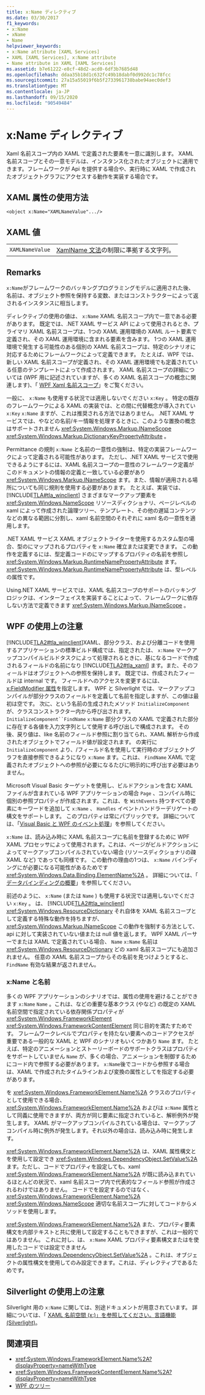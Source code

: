 ```yaml
---
title: x:Name ディレクティブ
ms.date: 03/30/2017
f1_keywords:
- x:Name
- xName
- Name
helpviewer_keywords:
- x:Name attribute [XAML Services]
- XAML [XAML Services], x:Name attribute
- Name attribute in XAML [XAML Services]
ms.assetid: b7e61222-e8cf-48d2-acd0-6df3b7685d48
ms.openlocfilehash: ddaa35b18d1c632fc49b18dabf0d992dc1c78fcc
ms.sourcegitcommit: 27a15a55019f6b5f2733961738babe94aec0def3
ms.translationtype: MT
ms.contentlocale: ja-JP
ms.lasthandoff: 09/15/2020
ms.locfileid: "90549484"
---
```

# <a name="xname-directive"></a>x:Name ディレクティブ

Xaml 名前スコープ内の XAML で定義された要素を一意に識別します。 XAML 名前スコープとその一意モデルは、インスタンス化されたオブジェクトに適用できます。フレームワークが Api を提供する場合や、実行時に XAML で作成されたオブジェクトグラフにアクセスする動作を実装する場合です。

## <a name="xaml-attribute-usage"></a>XAML 属性の使用方法

```xaml
<object x:Name="XAMLNameValue".../>
```

## <a name="xaml-values"></a>XAML 値

|||
|-|-|
|`XAMLNameValue`|[XamlName 文法](xamlname-grammar.md)の制限に準拠する文字列。|

## <a name="remarks"></a>Remarks

`x:Name`がフレームワークのバッキングプログラミングモデルに適用された後、名前は、オブジェクト参照を保持する変数、またはコンストラクターによって返されるインスタンスに相当します。

ディレクティブの使用の値は、 `x:Name` XAML 名前スコープ内で一意である必要があります。 既定では、.NET XAML サービス API によって使用されるとき、プライマリ XAML 名前スコープは、1つの XAML 運用環境の XAML ルート要素で定義され、その XAML 運用環境に含まれる要素を含みます。 1つの XAML 運用環境で発生する可能性のある個別の XAML 名前スコープは、特定のシナリオに対応するためにフレームワークによって定義できます。 たとえば、WPF では、新しい XAML 名前スコープが定義され、その XAML 運用環境でも定義されている任意のテンプレートによって作成されます。 XAML 名前スコープの詳細については (WPF 用に記述されていますが、多くの XAML 名前スコープの概念に関連します)、「 [WPF Xaml 名前スコープ](/dotnet/desktop/wpf/advanced/wpf-xaml-namescopes)」をご覧ください。

一般に、 `x:Name` も使用する状況では適用しないでください `x:Key` 。 特定の既存のフレームワークによる XAML の実装では、との間に代替概念が導入されてい `x:Key` `x:Name` ますが、これは推奨される方法ではありません。 .NET XAML サービスでは、やなどの名前/キー情報を処理するときに、このような置換の概念はサポートされません <xref:System.Windows.Markup.INameScope> <xref:System.Windows.Markup.DictionaryKeyPropertyAttribute> 。

Permittance の規則 `x:Name` と名前の一意性の強制は、特定の実装フレームワークによって定義される可能性があります。 ただし、.NET XAML サービスで使用できるようにするには、XAML 名前スコープの一意性のフレームワーク定義がこのドキュメントの情報の定義と一致している必要があり <xref:System.Windows.Markup.INameScope> ます。また、情報が適用される場所についても同じ規則を使用する必要があります。 たとえば、実装では、 [!INCLUDE[TLA#tla_winclient](../../../includes/tlasharptla-winclient-md.md)] さまざまなマークアップ要素を <xref:System.Windows.NameScope> リソースディクショナリ、ページレベルの xaml によって作成された論理ツリー、テンプレート、その他の遅延コンテンツなどの異なる範囲に分割し、xaml 名前空間のそれぞれに xaml 名の一意性を適用します。

.NET XAML サービス XAML オブジェクトライターを使用するカスタム型の場合、型のにマップされるプロパティを `x:Name` 確立または変更できます。 この動作を定義するには、型定義コードのにマップするプロパティの名前を参照し <xref:System.Windows.Markup.RuntimeNamePropertyAttribute> ます。  <xref:System.Windows.Markup.RuntimeNamePropertyAttribute> は、型レベルの属性です。

Using.NET XAML サービスでは、XAML 名前スコープのサポートのバッキングロジックは、インターフェイスを実装することによって、フレームワークに依存しない方法で定義できます <xref:System.Windows.Markup.INameScope> 。

## <a name="wpf-usage-notes"></a>WPF の使用上の注意

[!INCLUDE[TLA2#tla_winclient](../../../includes/tla2sharptla-winclient-md.md)]XAML、部分クラス、および分離コードを使用するアプリケーションの標準ビルド構成では、指定されたは、 `x:Name` マークアップコンパイルビルドタスクによって処理されるときに、基になるコードで作成されるフィールドの名前になり [!INCLUDE[TLA2#tla_xaml](../../../includes/tla2sharptla-xaml-md.md)] ます。また、そのフィールドはオブジェクトへの参照を保持します。 既定では、作成されたフィールドは internal です。 フィールドへのアクセスを変更するには、 [x:FieldModifier 属性](xfieldmodifier-directive.md)を指定します。 WPF と Silverlight では、マークアップコンパイルが部分クラスのフィールドを定義して名前を指定しますが、この値は最初は空です。 次に、という名前の生成されたメソッド `InitializeComponent` が、クラスコンストラクター内から呼び出されます。 `InitializeComponent``FindName` `x:Name` 部分クラスの XAML で定義された部分に存在する各値を入力文字列として使用する呼び出しで構成されます。 その後、戻り値は、like 名前のフィールド参照に割り当てられ、XAML 解析から作成されたオブジェクトでフィールド値が設定されます。 の実行に `InitializeComponent` より、/フィールド名を使用して実行時のオブジェクトグラフを直接参照できるようになり `x:Name` ます。これは、 `FindName` XAML で定義されたオブジェクトへの参照が必要になるたびに明示的に呼び出す必要はありません。

Microsoft Visual Basic ターゲットを使用し、ビルドアクションを含む XAML ファイルが含まれている WPF アプリケーションの場合 `Page` 、コンパイル時に個別の参照プロパティが作成されます。これは、を `WithEvents` 持つすべての要素にキーワードを追加して `x:Name` 、 `Handles` イベントハンドラーデリゲートの構文をサポートします。 このプロパティは常にパブリックです。 詳細については、「[Visual Basic と WPF のイベント処理](/dotnet/desktop/wpf/advanced/visual-basic-and-wpf-event-handling)」を参照してください。

`x:Name` は、読み込み時に XAML 名前スコープに名前を登録するために WPF XAML プロセッサによって使用されます。これは、ページがビルドアクションによってマークアップコンパイルされていない場合 (リソースディクショナリの疎 XAML など) であっても同様です。 この動作の理由の1つは、 `x:Name` バインディングにが必要になる可能性があるためです <xref:System.Windows.Data.Binding.ElementName%2A> 。 詳細については、「 [データバインディングの概要](../data/data-binding-overview.md)」を参照してください。

前述のように、 `x:Name` (または `Name` ) も使用する状況では適用しないでください `x:Key` 。 は、 [!INCLUDE[TLA2#tla_winclient](../../../includes/tla2sharptla-winclient-md.md)] <xref:System.Windows.ResourceDictionary> それ自体を XAML 名前スコープとして定義する特殊な動作を持ちますが、 <xref:System.Windows.Markup.INameScope> この動作を強制する方法として、api に対して実装されていない値または null 値を返します。 WPF XAML パーサーでまたは XAML で定義されている場合、 `Name` `x:Name` 名前は <xref:System.Windows.ResourceDictionary> どの xaml 名前スコープにも追加されません。 任意の XAML 名前スコープからその名前を見つけようとすると、 `FindName` 有効な結果が返されません。

### <a name="xname-and-name"></a>x:Name と名前

多くの WPF アプリケーションのシナリオでは、属性の使用を避けることができます `x:Name` `Name` 。これは、などの重要な基本クラス (やなど) の既定の XAML 名前空間で指定されている依存関係プロパティが <xref:System.Windows.FrameworkElement> <xref:System.Windows.FrameworkContentElement> 同じ目的を満たすためです。 フレームワークレベルでプロパティを持たない要素へのコードアクセスが重要である一般的な XAML と WPF のシナリオもいくつかあり `Name` ます。 たとえば、特定のアニメーションとストーリーボードのサポートクラスはプロパティをサポートしていません `Name` が、多くの場合、アニメーションを制御するためにコード内で参照する必要があります。 `x:Name`後でコードから参照する場合は、XAML で作成されたタイムラインおよび変換の属性としてを指定する必要があります。

を <xref:System.Windows.FrameworkElement.Name%2A> クラスのプロパティとして使用できる場合、 <xref:System.Windows.FrameworkElement.Name%2A> およびは `x:Name` 属性として同義に使用できますが、両方が同じ要素に指定されていると、解析例外が発生します。 XAML がマークアップコンパイルされている場合は、マークアップコンパイル時に例外が発生します。それ以外の場合は、読み込み時に発生します。

<xref:System.Windows.FrameworkElement.Name%2A> は、XAML 属性構文とを使用して設定でき <xref:System.Windows.DependencyObject.SetValue%2A> ます。ただし、コードでプロパティを設定しても、xaml <xref:System.Windows.FrameworkElement.Name%2A> が既に読み込まれているほとんどの状況で、xaml 名前スコープ内で代表的なフィールド参照が作成されるわけではありません。 コードでを設定するのではなく、 <xref:System.Windows.FrameworkElement.Name%2A> <xref:System.Windows.NameScope> 適切な名前スコープに対してコードからメソッドを使用します。

<xref:System.Windows.FrameworkElement.Name%2A> また、プロパティ要素構文を内部テキストと共に使用して設定することもできますが、これは一般的ではありません。 これに対し、は、 `x:Name` XAML プロパティ要素構文またはを使用したコードでは設定できません <xref:System.Windows.DependencyObject.SetValue%2A> 。これは、オブジェクトの属性構文を使用してのみ設定できます。これは、ディレクティブであるためです。

## <a name="silverlight-usage-notes"></a>Silverlight の使用上の注意

Silverlight 用の `x:Name` に関しては、別途ドキュメントが用意されています。 詳細については、「 [XAML 名前空間 (x:)」を参照してください。言語機能 (Silverlight)](/previous-versions/windows/silverlight/dotnet-windows-silverlight/cc188995(v=vs.95))。

## <a name="see-also"></a>関連項目

- <xref:System.Windows.FrameworkElement.Name%2A?displayProperty=nameWithType>
- <xref:System.Windows.FrameworkContentElement.Name%2A?displayProperty=nameWithType>
- [WPF のツリー](/dotnet/desktop/wpf/advanced/trees-in-wpf)
